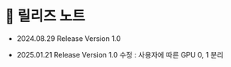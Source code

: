 # 📝 릴리즈 노트

- 2024.08.29 Release Version 1.0

- 2025.01.21 Release Version 1.0 수정 : 사용자에 따른 GPU 0, 1 분리